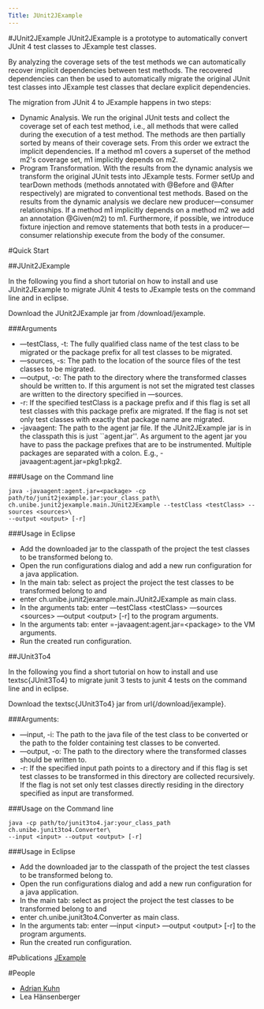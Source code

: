 ```yaml
---
Title: JUnit2JExample
---
```

#JUnit2JExample
JUnit2JExample is a prototype to automatically convert JUnit 4 test classes to JExample test classes.

By analyzing the coverage sets of the test methods we can automatically recover implicit dependencies between test methods. The recovered dependencies can then be used to automatically migrate the original JUnit test classes into JExample test classes that declare explicit dependencies.

The migration from JUnit 4 to JExample happens in two steps:

-  Dynamic Analysis. We run the original JUnit tests and collect the coverage set of each test method, i.e., all methods that were called during the execution of a test method. The methods are then partially sorted by means of their coverage sets. From this order we extract the implicit dependencies. If a method m1 covers a superset of the method m2's coverage set, m1 implicitly depends on m2.
-  Program Transformation. With the results from the dynamic analysis we transform the original JUnit tests into JExample tests. Former setUp and tearDown methods (methods annotated with @Before and @After respectively) are migrated to conventional test methods. Based on the results from the dynamic analysis we declare new producer&mdash;consumer relationships. If a method m1 implicitly depends on a method m2 we add an annotation @Given(m2) to m1. Furthermore, if possible, we introduce fixture injection and remove statements that both tests in a producer&mdash;consumer relationship execute from the body of the consumer.

#Quick Start

##JUnit2JExample

In the following you find a short tutorial on how to install and use JUnit2JExample to migrate JUnit 4 tests to JExample tests on the command line and in eclipse.

Download the JUnit2JExample jar from /download/jexample.

###Arguments


-  &mdash;testClass, -t: The fully qualified class name of the test class to be migrated or the package prefix for all test classes to be migrated.
-  &mdash;sources, -s: The path to the location of the source files of the test classes to be migrated.
-  &mdash;output, -o: The path to the directory where the transformed classes should be written to. If this argument is not set the migrated test classes are written to the directory specified in &mdash;sources.
-  -r: If the specified testClass is a package prefix and if this flag is set all test classes with this package prefix are migrated. If the flag is not set only test classes with exactly that package name are migrated.
-  -javaagent: The path to the agent jar file. If the JUnit2JExample jar is in the classpath this is just ``agent.jar\''. As argument to the agent jar you have to pass the package prefixes that are to be instrumented. Multiple packages are separated with a colon. E.g., -javaagent:agent.jar=pkg1:pkg2.

###Usage on the Command line

```
java -javaagent:agent.jar=<package> -cp path/to/junit2jexample.jar:your_class_path\
ch.unibe.junit2jexample.main.JUnit2JExample --testClass <testClass> --sources <sources>\ 
--output <output> [-r]
```

###Usage in Eclipse


-  Add the downloaded jar to the classpath of the project the test classes to be transformed belong to.
-  Open the run configurations dialog and add a new run configuration for a java application.
-  In the main tab: select as project the project the test classes to be transformed belong to and
-  enter ch.unibe.junit2jexample.main.JUnit2JExample as main class.
-  In the arguments tab: enter &mdash;testClass &lt;testClass&gt; &mdash;sources &lt;sources&gt; &mdash;output &lt;output&gt; [-r] to the program arguments. 
-  In the arguments tab: enter =-javaagent:agent.jar=&lt;package&gt; to the VM arguments.
-  Run the created run configuration.

##JUnit3To4

In the following you find a short tutorial on how to install and use textsc{JUnit3To4} to migrate junit 3 tests to junit 4 tests on the command line and in eclipse.

Download the textsc{JUnit3To4} jar from url{/download/jexample}.

###Arguments:


-  &mdash;input, -i: The path to the java file of the test class to be converted or the path to the folder containing test classes to be converted.
-  &mdash;output, -o: The path to the directory where the transformed classes should be written to.
-  -r: If the specified input path points to a directory and if this flag is set test classes to be transformed in this directory are collected recursively. If the flag is not set only test classes directly residing in the directory specified as input are transformed.

###Usage on the Command line

```
java -cp path/to/junit3to4.jar:your_class_path ch.unibe.junit3to4.Converter\
--input <input> --output <output> [-r]
```

###Usage in Eclipse


-  Add the downloaded jar to the classpath of the project the test classes to be transformed belong to.
-  Open the run configurations dialog and add a new run configuration for a java application.
-  In the main tab: select as project the project the test classes to be transformed belong to and
-  enter ch.unibe.junit3to4.Converter as main class.
-  In the arguments tab: enter &mdash;input &lt;input&gt; &mdash;output &lt;output&gt; [-r] to the program arguments. 
-  Run the created run configuration.

#Publications
[JExample](%assets_url%/scgbib/?query=JExample&filter=Year)

#People

-  [Adrian Kuhn](%base_url%/wiki/alumni/adriankuhn)
-  Lea Hänsenberger
